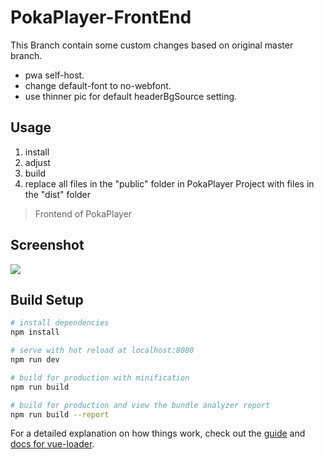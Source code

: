 # PokaPlayer-FrontEnd

This Branch contain some custom changes based on original master branch.
* pwa self-host.
* change default-font to no-webfont.
* use thinner pic for default headerBgSource setting.
## Usage
1. install
2. adjust
3. build
4. replace all files in the "public" folder in PokaPlayer Project with files in the "dist" folder 

> Frontend of PokaPlayer
## Screenshot
![](https://i.imgur.com/E8FGWr3.png)
## Build Setup

``` bash
# install dependencies
npm install

# serve with hot reload at localhost:8080
npm run dev

# build for production with minification
npm run build

# build for production and view the bundle analyzer report
npm run build --report
```

For a detailed explanation on how things work, check out the [guide](http://vuejs-templates.github.io/webpack/) and [docs for vue-loader](http://vuejs.github.io/vue-loader).

